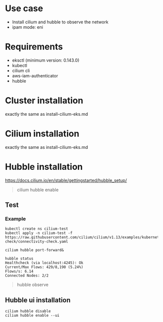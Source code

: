 # Use case

* Install cilium and hubble to observe the network
* ipam mode: eni

# Requirements

* eksctl (minimum version: 0.143.0)
* kubectl
* cilium cli
* aws-iam-authenticator
* hubble

# Cluster installation

exactly the same as install-cilium-eks.md

# Cilium installation

exactly the same as install-cilium-eks.md

# Hubble installation

https://docs.cilium.io/en/stable/gettingstarted/hubble_setup/

> cilium hubble enable

## Test

### Example

```
kubectl create ns cilium-test
kubectl apply -n cilium-test -f https://raw.githubusercontent.com/cilium/cilium/v1.13/examples/kubernetes/connectivity-check/connectivity-check.yaml

cilium hubble port-forward&
```

```
hubble status
Healthcheck (via localhost:4245): Ok
Current/Max Flows: 429/8,190 (5.24%)
Flows/s: 6.14
Connected Nodes: 2/2
```

> hubble observe

## Hubble ui installation

```
cilium hubble disable
cilium hubble enable --ui
```
